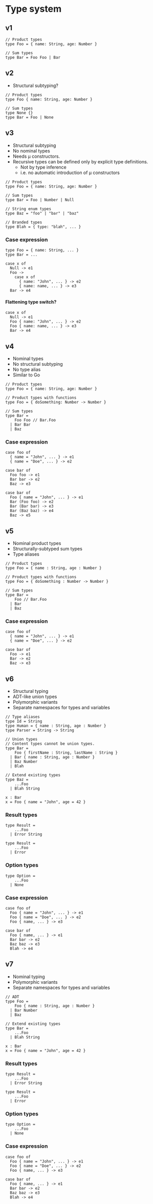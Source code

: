 # Type system

## v1

```
// Product types
type Foo = { name: String, age: Number }

// Sum types
type Bar = Foo Foo | Bar
```

## v2

- Structural subtyping?

```
// Product types
type Foo { name: String, age: Number }

// Sum types
type None {}
type Bar = Foo | None
```

## v3

- Structural subtyping
- No nominal types
- Needs μ constructors.
- Recursive types can be defined only by explicit type definitions.
  - Not by type inference
  - i.e. no automatic introduction of μ constructors

```
// Product types
type Foo = { name: String, age: Number }

// Sum types
type Bar = Foo | Number | Null

// String enum types
type Baz = "foo" | "bar" | "baz"

// Branded types
type Blah = { type: "blah", ... }
```

### Case expression

```
type Foo = { name: String, ... }
type Bar = ...

case x of
  Null -> e1
  Foo ->
    case x of
      { name: "John", ... } -> e2
      { name: name, ... } -> e3
  Bar -> e4
```

#### Flattening type switch?

```
case x of
  Null -> e1
  Foo { name: "John", ... } -> e2
  Foo { name: name, ... } -> e3
  Bar -> e4
```

## v4

- Nominal types
- No structural subtyping
- No type alias
- Similar to Go

```
// Product types
type Foo = { name: String, age: Number }

// Product types with functions
type Foo = { doSomething: Number -> Number }

// Sum types
type Bar =
    Foo Foo // Bar.Foo
  | Bar Bar
  | Baz
```

### Case expression

```
case foo of
  { name = "John", ... } -> e1
  { name = "Doe", ... } -> e2

case bar of
  Foo foo -> e1
  Bar bar -> e2
  Baz -> e3

case bar of
  Foo { name = "John", ... } -> e1
  Bar (Foo foo) -> e2
  Bar (Bar bar) -> e3
  Bar (Baz baz) -> e4
  Baz -> e5
```

## v5

- Nominal product types
- Structurally-subtyped sum types
- Type aliases

```
// Product types
type Foo = { name : String, age : Number }

// Product types with functions
type Foo = { doSomething : Number -> Number }

// Sum types
type Bar =
    Foo // Bar.Foo
  | Bar
  | Baz
```

### Case expression

```
case foo of
  { name = "John", ... } -> e1
  { name = "Doe", ... } -> e2

case bar of
  Foo -> e1
  Bar -> e2
  Baz -> e3
```

## v6

- Structural typing
- ADT-like union types
- Polymorphic variants
- Separate namespaces for types and variables

```
// Type aliases
type Id = String
type Human = { name : String, age : Number }
type Parser = String -> String

// Union types
// Content types cannot be union types.
type Bar =
    Foo { firstName : String, lastName : String }
  | Bar { name : String, age : Number }
  | Baz Number
  | Blah

// Extend existing types
type Baz =
    ...Foo
  | Blah String

x : Bar
x = Foo { name = "John", age = 42 }
```

### Result types

```
type Result =
    ...Foo
  | Error String

type Result =
    ...Foo
  | Error
```

### Option types

```
type Option =
    ...Foo
  | None
```

### Case expression

```
case foo of
  Foo { name = "John", ... } -> e1
  Foo { name = "Doe", ... } -> e2
  Foo { name, ... } -> e3

case bar of
  Foo { name, ... } -> e1
  Bar bar -> e2
  Baz baz -> e3
  Blah -> e4
```

## v7

- Nominal typing
- Polymorphic variants
- Separate namespaces for types and variables

```
// ADT
type Foo =
    Foo { name : String, age : Number }
  | Bar Number
  | Baz

// Extend existing types
type Bar =
    ...Foo
  | Blah String

x : Bar
x = Foo { name = "John", age = 42 }
```

### Result types

```
type Result =
    ...Foo
  | Error String

type Result =
    ...Foo
  | Error
```

### Option types

```
type Option =
    ...Foo
  | None
```

### Case expression

```
case foo of
  Foo { name = "John", ... } -> e1
  Foo { name = "Doe", ... } -> e2
  Foo { name, ... } -> e3

case bar of
  Foo { name, ... } -> e1
  Bar bar -> e2
  Baz baz -> e3
  Blah -> e4
```
